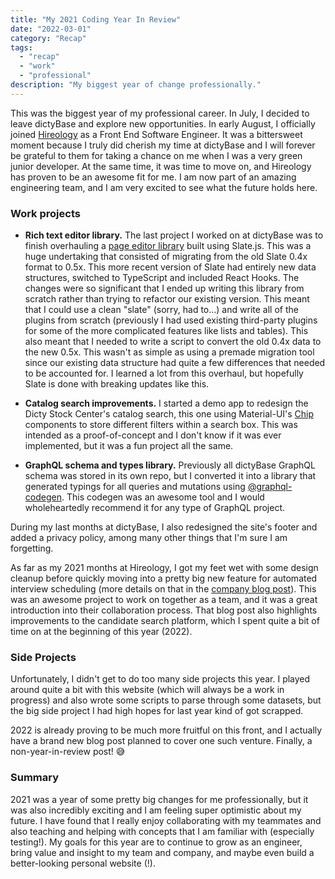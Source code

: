 ```yaml
---
title: "My 2021 Coding Year In Review"
date: "2022-03-01"
category: "Recap"
tags:
  - "recap"
  - "work"
  - "professional"
description: "My biggest year of change professionally."
---
```


This was the biggest year of my professional career. In July, I decided to leave dictyBase and explore new opportunities. In early August, I officially joined [Hireology](https://hireology.com/) as a Front End Software Engineer. It was a bittersweet moment because I truly did cherish my time at dictyBase and I will forever be grateful to them for taking a chance on me when I was a very green junior developer. At the same time, it was time to move on, and Hireology has proven to be an awesome fit for me. I am now part of an amazing engineering team, and I am very excited to see what the future holds here.

### Work projects

- **Rich text editor library.** The last project I worked on at dictyBase was to finish overhauling a [page editor library](https://github.com/dictyBase/dicty-components-page-editor) built using Slate.js. This was a huge undertaking that consisted of migrating from the old Slate 0.4x format to 0.5x. This more recent version of Slate had entirely new data structures, switched to TypeScript and included React Hooks. The changes were so significant that I ended up writing this library from scratch rather than trying to refactor our existing version. This meant that I could use a clean "slate" (sorry, had to...) and write all of the plugins from scratch (previously I had used existing third-party plugins for some of the more complicated features like lists and tables). This also meant that I needed to write a script to convert the old 0.4x data to the new 0.5x. This wasn't as simple as using a premade migration tool since our existing data structure had quite a few differences that needed to be accounted for. I learned a lot from this overhaul, but hopefully Slate is done with breaking updates like this.

- **Catalog search improvements.** I started a demo app to redesign the Dicty Stock Center's catalog search, this one using Material-UI's [Chip](https://mui.com/components/chips/) components to store different filters within a search box. This was intended as a proof-of-concept and I don't know if it was ever implemented, but it was a fun project all the same.

- **GraphQL schema and types library.** Previously all dictyBase GraphQL schema was stored in its own repo, but I converted it into a library that generated typings for all queries and mutations using [@graphql-codegen](https://www.graphql-code-generator.com/). This codegen was an awesome tool and I would wholeheartedly recommend it for any type of GraphQL project.

During my last months at dictyBase, I also redesigned the site's footer and added a privacy policy, among many other things that I'm sure I am forgetting.

As far as my 2021 months at Hireology, I got my feet wet with some design cleanup before quickly moving into a pretty big new feature for automated interview scheduling (more details on that in the [company blog post](https://hireology.com/blog/just-launched-interview-scheduling-candidate-search-and-mobile-app-enhancements/)). This was an awesome project to work on together as a team, and it was a great introduction into their collaboration process. That blog post also highlights improvements to the candidate search platform, which I spent quite a bit of time on at the beginning of this year (2022).

### Side Projects

Unfortunately, I didn't get to do too many side projects this year. I played around quite a bit with this website (which will always be a work in progress) and also wrote some scripts to parse through some datasets, but the big side project I had high hopes for last year kind of got scrapped.

2022 is already proving to be much more fruitful on this front, and I actually have a brand new blog post planned to cover one such venture. Finally, a non-year-in-review post! 😅

### Summary

2021 was a year of some pretty big changes for me professionally, but it was also incredibly exciting and I am feeling super optimistic about my future. I have found that I really enjoy collaborating with my teammates and also teaching and helping with concepts that I am familiar with (especially testing!). My goals for this year are to continue to grow as an engineer, bring value and insight to my team and company, and maybe even build a better-looking personal website (!).
